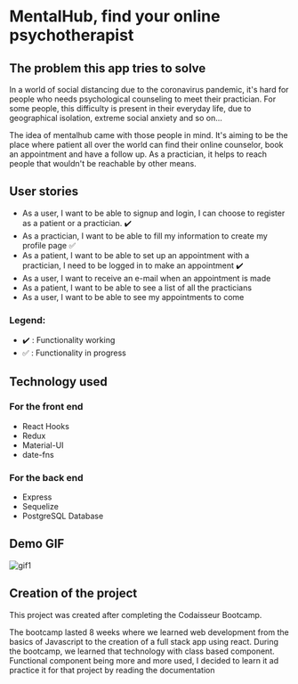 # MentalHub, find your online psychotherapist

## The problem this app tries to solve

In a world of social distancing due to the coronavirus pandemic, it's hard for people who needs psychological counseling to meet their practician. For some people, this difficulty is present in their everyday life, due to geographical isolation, extreme social anxiety and so on...

The idea of mentalhub came with those people in mind. It's aiming to be the place where patient all over the world can find their online counselor, book an appointment and have a follow up. As a practician, it helps to reach people that wouldn't be reachable by other means.

## User stories

- As a user, I want to be able to signup and login, I can choose to register as a patient or a practician. :heavy_check_mark:
- As a practician, I want to be able to fill my information to create my profile page :white_check_mark:
- As a patient, I want to be able to set up an appointment with a practician, I need to be logged in to make an appointment :heavy_check_mark:
- As a user, I want to receive an e-mail when an appointment is made
- As a patient, I want to be able to see a list of all the practicians
- As a user, I want to be able to see my appointments to come

### Legend:

- :heavy_check_mark: : Functionality working
- :white_check_mark: : Functionality in progress

## Technology used

### For the front end

- React Hooks
- Redux
- Material-UI
- date-fns

### For the back end

- Express
- Sequelize
- PostgreSQL Database

## Demo GIF

![gif1](https://media.giphy.com/media/TGuKcfvjcScFlTdUmf/giphy.gif)

## Creation of the project

This project was created after completing the Codaisseur Bootcamp.

The bootcamp lasted 8 weeks where we learned web development from the basics of Javascript to the creation of a full stack app using react. During the bootcamp, we learned that technology with class based component. Functional component being more and more used, I decided to learn it ad practice it for that project by reading the documentation
